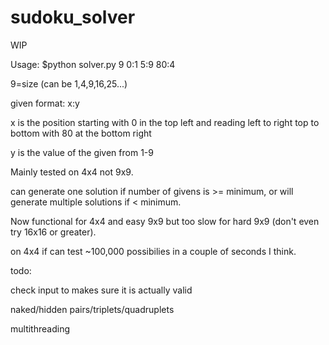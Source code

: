 # sudoku_solver
WIP

Usage:
$python solver.py 9 0:1 5:9 80:4

9=size (can be 1,4,9,16,25...)

given format: x:y

x is the position starting with 0 in the top left and reading left to right top to bottom with 80 at the bottom right

y is the value of the given from 1-9

Mainly tested on 4x4 not 9x9.

can generate one solution if number of givens is >= minimum, or will generate multiple solutions if < minimum.

Now functional for 4x4 and easy 9x9 but too slow for hard 9x9 (don't even try 16x16 or greater).

on 4x4 if can test ~100,000 possibilies in a couple of seconds I think.


todo:

check input to makes sure it is actually valid

naked/hidden pairs/triplets/quadruplets

multithreading
